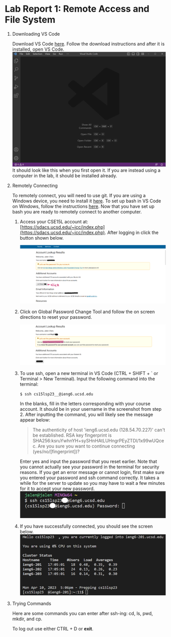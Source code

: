 # Lab Report 1: Remote Access and File System
1. Downloading VS Code

    Download VS Code [here](https://code.visualstudio.com/download). Follow the download instructions and after it is installed, open VS Code. 
    ![image](VSCode.png) It should look like this when you first open it. If you are instead using a computer in the lab, it should be installed already. 

2. Remotely Connecting 
    
    To remotely connect, you will need to use git. If you are using a Windows device, you need to install it [here](https://gitforwindows.org/). To set up bash in VS Code on Windows, follow the instructions [here](https://stackoverflow.com/questions/42606837/how-do-i-use-bash-on-windows-from-the-visual-studio-code-integrated-terminal/50527994#50527994). Now that you have set up bash you are ready to remotely connect to another computer.
    
    1. Access your CSE15L account at: [https://sdacs.ucsd.edu/~icc/index.php](https://sdacs.ucsd.edu/~icc/index.php). After logging in click the button shown below. 
        
        ![image](pass1.png)
     
    2. Click on Global Password Change Tool and follow the on screen directions to reset your password. 

        ![image](pass2.png)
        
    3. To use ssh, open a new terminal in VS Code (CTRL + SHIFT + ` or Terminal > New Terminal). Input the following command into the terminal:
        
           $ ssh cs15lsp23__@ieng6.ucsd.edu
       
       In the blanks, fill in the letters corresponding with your course account. It should be in your username in the screenshot from step 2. After inputting the command, you will likely see the message appear below:
       
        >The authenticity of host 'ieng6.ucsd.edu (128.54.70.227)' can't be established.
RSA key fingerprint is SHA256:ksruYwhnYH+sySHnHAtLUHngrPEyZTDl/1x99wUQcec.
Are you sure you want to continue connecting (yes/no/[fingerprint])? 
       
       Enter yes and input the password that you reset earlier. Note that you cannot actually see your password in the terminal for security reasons. If you get an error message or cannot login, first make sure you entered your password and ssh command correctly. It takes a while for the server to update so you may have to wait a few minutes for it to accept your new password. ![image](LOGIN2.png)
    
    4. If you have successfully connected, you should see the screen below. ![image](login.png) 
3. Trying Commands
    
    Here are some commands you can enter after ssh-ing:  cd, ls, pwd, mkdir, and cp.
    
    To log out use either CTRL + D or **exit**.


